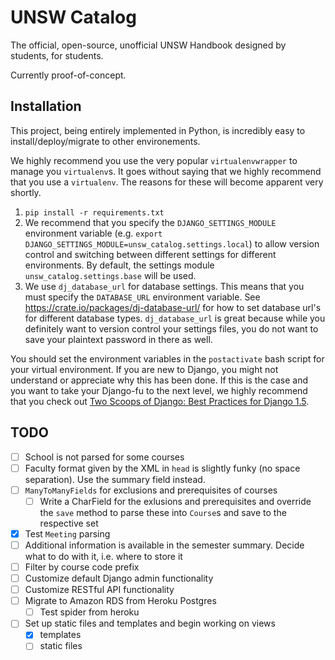 UNSW Catalog
============

The official, open-source, unofficial UNSW Handbook designed by students, for students.

Currently proof-of-concept.

## Installation ##

This project, being entirely implemented in Python, is incredibly easy to install/deploy/migrate to other environements.

We highly recommend you use the very popular `virtualenvwrapper` to manage you `virtualenv`s. It goes without saying that we highly recommend that you use a `virtualenv`. The reasons for these will become apparent very shortly.

1. `pip install -r requirements.txt`
2. We recommend that you specify the `DJANGO_SETTINGS_MODULE` environment variable (e.g. `export DJANGO_SETTINGS_MODULE=unsw_catalog.settings.local`) to allow version control and switching between different settings for different environments. By default, the settings module `unsw_catalog.settings.base` will be used.
3. We use `dj_database_url` for database settings. This means that you must specify the `DATABASE_URL` environment variable. See https://crate.io/packages/dj-database-url/ for how to set database url's for different database types. `dj_database_url` is great because while you definitely want to version control your settings files, you do not want to save your plaintext password in there as well.

You should set the environment variables in the `postactivate` bash script for your virtual environment. If you are new to Django, you might not understand or appreciate why this has been done. If this is the case and you want to take your Django-fu to the next level, we highly recommend that you check out [Two Scoops of Django: Best Practices for Django 1.5](http://twoscoopspress.org/products/two-scoops-of-django-1-5).

## TODO ##

- [ ] School is not parsed for some courses
- [ ] Faculty format given by the XML in `head` is slightly funky (no space separation). Use the summary field instead.
- [ ] `ManyToManyFields` for exclusions and prerequisites of courses
    + [ ] Write a CharField for the exlusions and prerequisites and override the `save` method to parse these into `Course`s and save to the respective set
- [x] Test `Meeting` parsing
- [ ] Additional information is available in the semester summary. Decide what to do with it, i.e. where to store it
- [ ] Filter by course code prefix
- [ ] Customize default Django admin functionality 
- [ ] Customize RESTful API functionality
- [ ] Migrate to Amazon RDS from Heroku Postgres
    + [ ] Test spider from heroku
- [ ] Set up static files and templates and begin working on views
    + [x] templates
    + [ ] static files